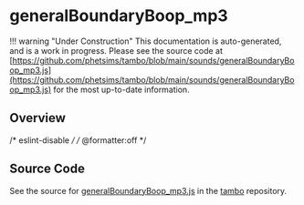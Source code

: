 # generalBoundaryBoop_mp3

!!! warning "Under Construction"
    This documentation is auto-generated, and is a work in progress. Please see the source code at
    [https://github.com/phetsims/tambo/blob/main/sounds/generalBoundaryBoop_mp3.js](https://github.com/phetsims/tambo/blob/main/sounds/generalBoundaryBoop_mp3.js) for the most up-to-date information.

## Overview

/* eslint-disable */
/* @formatter:off */



## Source Code

See the source for [generalBoundaryBoop_mp3.js](https://github.com/phetsims/tambo/blob/main/sounds/generalBoundaryBoop_mp3.js) in the [tambo](https://github.com/phetsims/tambo) repository.
